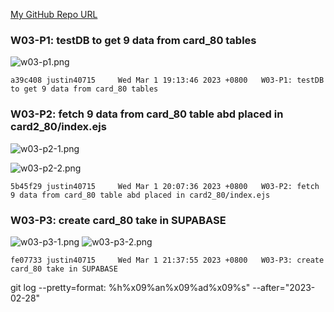 [My GitHub Repo URL](https://github.com/1112-wp2/1111-wp2_demo_80)

### W03-P1: testDB to get 9 data from card_80 tables

![w03-p1.png](https://wjviuyuwtkixlajqlpbk.supabase.co/storage/v1/object/public/demo-80/md_img/w03-p1.png)

```
a39c408 justin40715     Wed Mar 1 19:13:46 2023 +0800   W03-P1: testDB to get 9 data from card_80 tables
```

### W03-P2: fetch 9 data from card_80 table abd placed in card2_80/index.ejs

![w03-p2-1.png](https://wjviuyuwtkixlajqlpbk.supabase.co/storage/v1/object/public/demo-80/md_img/w03-p2-1.png)

![w03-p2-2.png](https://wjviuyuwtkixlajqlpbk.supabase.co/storage/v1/object/public/demo-80/md_img/w03-p2-2.png)

```
5b45f29 justin40715     Wed Mar 1 20:07:36 2023 +0800   W03-P2: fetch 9 data from card_80 table abd placed in card2_80/index.ejs
```

### W03-P3: create card_80 take in SUPABASE

![w03-p3-1.png](https://wjviuyuwtkixlajqlpbk.supabase.co/storage/v1/object/public/demo-80/md_img/w03-p3-1.png)
![w03-p3-2.png](https://wjviuyuwtkixlajqlpbk.supabase.co/storage/v1/object/public/demo-80/md_img/w03-p3-2.png)

```
fe07733 justin40715     Wed Mar 1 21:37:55 2023 +0800   W03-P3: create card_80 take in SUPABASE
```

git log --pretty=format: %h%x09%an%x09%ad%x09%s" --after="2023-02-28"
